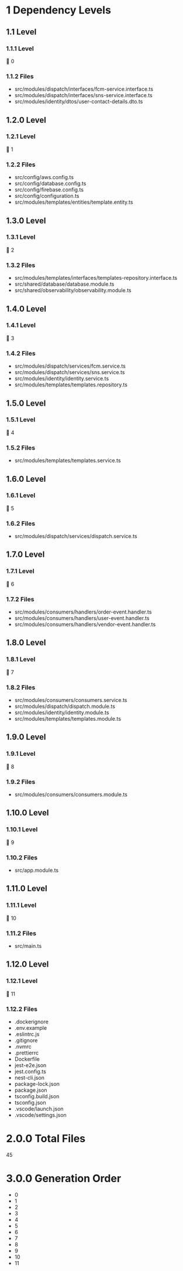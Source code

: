 # 1 Dependency Levels

## 1.1 Level

### 1.1.1 Level

🔹 0

### 1.1.2 Files

- src/modules/dispatch/interfaces/fcm-service.interface.ts
- src/modules/dispatch/interfaces/sns-service.interface.ts
- src/modules/identity/dtos/user-contact-details.dto.ts

## 1.2.0 Level

### 1.2.1 Level

🔹 1

### 1.2.2 Files

- src/config/aws.config.ts
- src/config/database.config.ts
- src/config/firebase.config.ts
- src/config/configuration.ts
- src/modules/templates/entities/template.entity.ts

## 1.3.0 Level

### 1.3.1 Level

🔹 2

### 1.3.2 Files

- src/modules/templates/interfaces/templates-repository.interface.ts
- src/shared/database/database.module.ts
- src/shared/observability/observability.module.ts

## 1.4.0 Level

### 1.4.1 Level

🔹 3

### 1.4.2 Files

- src/modules/dispatch/services/fcm.service.ts
- src/modules/dispatch/services/sns.service.ts
- src/modules/identity/identity.service.ts
- src/modules/templates/templates.repository.ts

## 1.5.0 Level

### 1.5.1 Level

🔹 4

### 1.5.2 Files

- src/modules/templates/templates.service.ts

## 1.6.0 Level

### 1.6.1 Level

🔹 5

### 1.6.2 Files

- src/modules/dispatch/services/dispatch.service.ts

## 1.7.0 Level

### 1.7.1 Level

🔹 6

### 1.7.2 Files

- src/modules/consumers/handlers/order-event.handler.ts
- src/modules/consumers/handlers/user-event.handler.ts
- src/modules/consumers/handlers/vendor-event.handler.ts

## 1.8.0 Level

### 1.8.1 Level

🔹 7

### 1.8.2 Files

- src/modules/consumers/consumers.service.ts
- src/modules/dispatch/dispatch.module.ts
- src/modules/identity/identity.module.ts
- src/modules/templates/templates.module.ts

## 1.9.0 Level

### 1.9.1 Level

🔹 8

### 1.9.2 Files

- src/modules/consumers/consumers.module.ts

## 1.10.0 Level

### 1.10.1 Level

🔹 9

### 1.10.2 Files

- src/app.module.ts

## 1.11.0 Level

### 1.11.1 Level

🔹 10

### 1.11.2 Files

- src/main.ts

## 1.12.0 Level

### 1.12.1 Level

🔹 11

### 1.12.2 Files

- .dockerignore
- .env.example
- .eslintrc.js
- .gitignore
- .nvmrc
- .prettierrc
- Dockerfile
- jest-e2e.json
- jest.config.ts
- nest-cli.json
- package-lock.json
- package.json
- tsconfig.build.json
- tsconfig.json
- .vscode/launch.json
- .vscode/settings.json

# 2.0.0 Total Files

45

# 3.0.0 Generation Order

- 0
- 1
- 2
- 3
- 4
- 5
- 6
- 7
- 8
- 9
- 10
- 11

